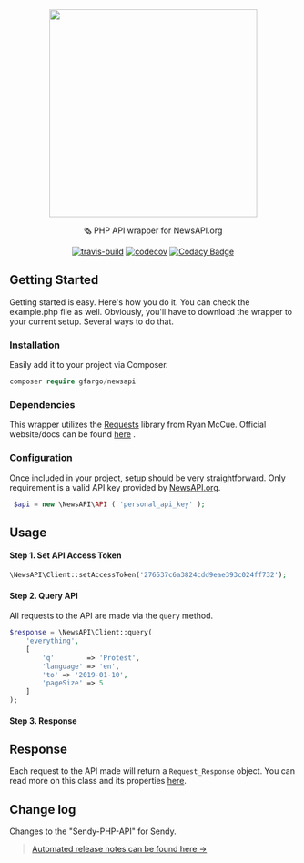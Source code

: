 <div align="center">

<img align="center" width="365" src="https://i.imgur.com/hU3gENb.png" />

<p>🗞 PHP API wrapper for NewsAPI.org</p>



[![travis-build](https://img.shields.io/travis/GFargo/newsapi.svg?style=flat&logo=travis)](https://travis-ci.org/GFargo/newsapi)
[![codecov](https://codecov.io/gh/GFargo/newsapi/branch/master/graph/badge.svg)](https://codecov.io/gh/GFargo/newsapi)
[![Codacy Badge](https://api.codacy.com/project/badge/Grade/6f4ab131730644e5bb64abef86c75c08)](https://www.codacy.com/app/GFargo/newsapi?utm_source=github.com&amp;utm_medium=referral&amp;utm_content=GFargo/newsapi&amp;utm_campaign=Badge_Grade)

</div>

## Getting Started

Getting started is easy. Here's how you do it. You can check the example.php file as well. Obviously, you'll have to download the wrapper to your current setup. Several ways to do that.



### Installation

Easily add it to your project via Composer.

```php
composer require gfargo/newsapi
```



### Dependencies

This wrapper utilizes the [Requests](https://github.com/rmccue/requests) library from Ryan McCue.  Official website/docs can be found [here](http://requests.ryanmccue.info/)   .



### Configuration

Once included in your project, setup should be very straightforward.  Only requirement is a valid API key provided by [NewsAPI.org](NewsAPI.org/account/).

```php
 $api = new \NewsAPI\API ( 'personal_api_key' );
 ```



## Usage

#### Step 1. Set API Access Token 

```php
\NewsAPI\Client::setAccessToken('276537c6a3824cdd9eae393c024ff732');
```

#### Step 2. Query API

All requests to the API are made via the `query` method.   

```php
$response = \NewsAPI\Client::query( 
    'everything', 
    [
        'q'        => 'Protest',
        'language' => 'en',
        'to' => '2019-01-10',
        'pageSize' => 5
    ]
);
```

#### Step 3. Response

## Response

Each request to the API made will return a `Request_Response` object.  You can read more on this class and its properties [here](http://requests.ryanmccue.info/api/class-Requests_Response.html).

## Change log

Changes to the "Sendy-PHP-API" for Sendy.

> [Automated release notes can be found here →](https://github.com/gfargo/newsapi/releases)

